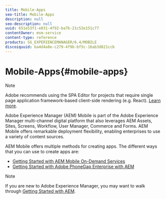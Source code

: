 ```yaml
---
title: Mobile-Apps
seo-title: Mobile-Apps
description: null
seo-description: null
uuid: 651e53f1-e031-4f92-ba7b-21c52e151c77
contentOwner: msm-service
content-type: reference
products: SG_EXPERIENCEMANAGER/6.4/MOBILE
discoiquuid: ba4d4a8e-c279-4f9b-bf5c-16ab3d821ccb
---
```


# Mobile-Apps{#mobile-apps}

>[!NOTE]
>
>Adobe recommends using the SPA Editor for projects that require single page application framework-based client-side rendering (e.g. React). [Learn more](../../sites/developing/using/spa-overview.md).

Adobe Experience Manager (AEM) Mobile is part of the Adobe Experience Manager multi-channel digital platform that also leverages AEM Assets, Sites, Screens, Workflow, User Manager, Commerce and Forms. AEM Mobile offers remarkable deployment flexibility, enabling enterprises to use a variety of content sources.

AEM Mobile offers multiple methods for creating apps. The different ways that you can use to create apps are:

* [Getting Started with AEM Mobile On-Demand Services](../../mobile/using/mobile-apps-ondemand.md)
* [Getting Started with Adobe PhoneGap Enterprise with AEM](../../mobile/using/phonegap.md)

>[!NOTE]
>
>If you are new to Adobe Experience Manager, you may want to walk through [Getting Started with AEM](../../sites/deploying/using/deploy.md).

